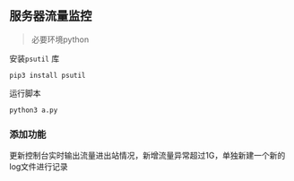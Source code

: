 ## 服务器流量监控

> 必要环境python 

安装`psutil` 库

```shell
pip3 install psutil
```

运行脚本
```shell
python3 a.py
```


### 添加功能
更新控制台实时输出流量进出站情况，新增流量异常超过1G，单独新建一个新的log文件进行记录
